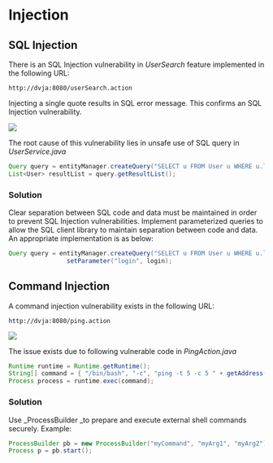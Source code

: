 # Injection

## SQL Injection

There is an SQL Injection vulnerability in _UserSearch_ feature implemented in the following URL:

```
http://dvja:8080/userSearch.action
```

Injecting a single quote results in SQL error message. This confirms an SQL Injection vulnerability.

![](/assets/sqli.png)

The root cause of this vulnerability lies in unsafe use of SQL query in _UserService.java_

```java
Query query = entityManager.createQuery("SELECT u FROM User u WHERE u.login = '" + login + "'");
List<User> resultList = query.getResultList();
```

### Solution

Clear separation between SQL code and data must be maintained in order to prevent SQL Injection vulnerabilities.
Implement parameterized queries to allow the SQL client library to maintain separation between code and data. An
appropriate implementation is as below:

```java
Query query = entityManager.createQuery("SELECT u FROM User u WHERE u.login = :login").
                setParameter("login", login);
```

## Command Injection

A command injection vulnerability exists in the following URL:

```
http://dvja:8080/ping.action
```

![](/assets/cmdi.png)

The issue exists due to following vulnerable code in _PingAction.java_

```java
Runtime runtime = Runtime.getRuntime();
String[] command = { "/bin/bash", "-c", "ping -t 5 -c 5 " + getAddress() };
Process process = runtime.exec(command);
```

### Solution

Use _ProcessBuilder _to prepare and execute external shell commands securely. Example:

```java
ProcessBuilder pb = new ProcessBuilder("myCommand", "myArg1", "myArg2");
Process p = pb.start();
```



